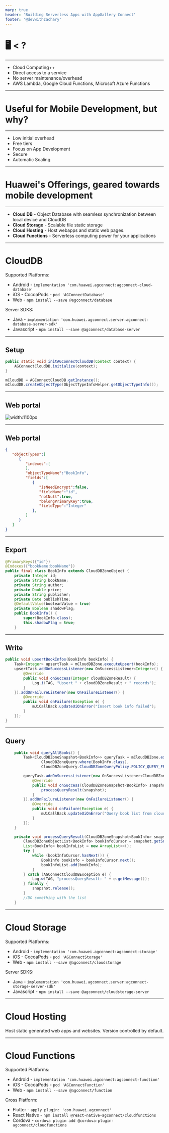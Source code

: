 ```yaml
---
marp: true
header: 'Building Serverless Apps with AppGallery Connect'
footer: '@devwithzachary'
---
```


<!-- class: invert -->

# <!--fit--> 🖥️ < ?

---

- Cloud Computing++
- Direct access to a service
- No server maintenance/overhead
- AWS Lambda, Google Cloud Functions, Microsoft Azure Functions

---

# Useful for Mobile Development, but why?

---

- Low initial overhead
- Free tiers
- Focus on App Development
- Secure
- Automatic Scaling

---

# Huawei's Offerings, geared towards mobile development

---

- **Cloud DB** - Object Database with seamless synchronization between local device and CloudDB
- **Cloud Storage** - Scalable file static storage
- **Cloud Hosting** - Host webapps and static web pages.
- **Cloud Functions** - Serverless computing power for your applications

---

# CloudDB

Supported Platforms:

- Android - ```implementation 'com.huawei.agconnect:agconnect-cloud-database'```
- iOS - CocoaPods - ```pod 'AGConnectDatabase'```
- Web - ```npm install --save @agconnect/database```

Server SDKS:

- Java - ```implementation 'com.huawei.agconnect.server:agconnect-database-server-sdk'```
- Javascript - ```npm install --save @agconnect/database-server```


---

## Setup

```java
public static void initAGConnectCloudDB(Context context) {
    AGConnectCloudDB.initialize(context);
}
```

```java
mCloudDB = AGConnectCloudDB.getInstance();
mCloudDB.createObjectType(ObjectTypeInfoHelper.getObjectTypeInfo());
```

---

## Web portal

![width:1100px](cloudb-config.png)

---

## Web portal

```json
{
   "objectTypes":[
      {
         "indexes":[
         ],
         "objectTypeName":"BookInfo",
         "fields":[
            {
               "isNeedEncrypt":false,
               "fieldName":"id",
               "notNull":true,
               "belongPrimaryKey":true,
               "fieldType":"Integer"
            },
         ]
      }
   ]
}
```

---
## Export

```java
@PrimaryKeys({"id"})
@Indexes({"bookName:bookName"})
public final class BookInfo extends CloudDBZoneObject {
    private Integer id;
    private String bookName;
    private String author;
    private Double price;
    private String publisher;
    private Date publishTime;
    @DefaultValue(booleanValue = true)
    private Boolean shadowFlag;
    public BookInfo() {
        super(BookInfo.class);
        this.shadowFlag = true;
    }
```
---

## Write

```java
public void upsertBookInfos(BookInfo bookInfo) {
    Task<Integer> upsertTask = mCloudDBZone.executeUpsert(bookInfo);
    upsertTask.addOnSuccessListener(new OnSuccessListener<Integer>() {
        @Override
        public void onSuccess(Integer cloudDBZoneResult) {
            Log.i(TAG, "Upsert " + cloudDBZoneResult + " records");
        }
    }).addOnFailureListener(new OnFailureListener() {
        @Override
        public void onFailure(Exception e) {
            mUiCallBack.updateUiOnError("Insert book info failed");
        }
    });
}
```

---

## Query

```java
    public void queryAllBooks() {
        Task<CloudDBZoneSnapshot<BookInfo>> queryTask = mCloudDBZone.executeQuery(
                CloudDBZoneQuery.where(BookInfo.class),
                CloudDBZoneQuery.CloudDBZoneQueryPolicy.POLICY_QUERY_FROM_CLOUD_ONLY);

        queryTask.addOnSuccessListener(new OnSuccessListener<CloudDBZoneSnapshot<BookInfo>>() {
            @Override
            public void onSuccess(CloudDBZoneSnapshot<BookInfo> snapshot) {
                processQueryResult(snapshot);
            }
        }).addOnFailureListener(new OnFailureListener() {
            @Override
            public void onFailure(Exception e) {
                mUiCallBack.updateUiOnError("Query book list from cloud failed");
            }
        });
    }

    private void processQueryResult(CloudDBZoneSnapshot<BookInfo> snapshot) {
        CloudDBZoneObjectList<BookInfo> bookInfoCursor = snapshot.getSnapshotObjects();
        List<BookInfo> bookInfoList = new ArrayList<>();
        try {
            while (bookInfoCursor.hasNext()) {
                BookInfo bookInfo = bookInfoCursor.next();
                bookInfoList.add(bookInfo);
            }
        } catch (AGConnectCloudDBException e) {
            Log.w(TAG, "processQueryResult: " + e.getMessage());
        } finally {
            snapshot.release();
        }
        //DO something with the list
    }

```

---

# Cloud Storage

Supported Platforms:

- Android - ```implementation 'com.huawei.agconnect:agconnect-storage'```
- iOS - CocoaPods - ```pod 'AGConnectStorage'```
- Web - ```npm install --save @agconnect/cloudstorage```

Server SDKS:

- Java - ```implementation 'com.huawei.agconnect.server:agconnect-storage-server-sdk'```
- Javascript - ```npm install --save @agconnect/cloudstorage-server```

---

# Cloud Hosting

Host static generated web apps and websites.
Version controlled by default.

---

# Cloud Functions

Supported Platforms:

- Android - ```implementation 'com.huawei.agconnect:agconnect-function'```
- iOS - CocoaPods - ```pod 'AGConnectFunction'```
- Web - ```npm install --save @agconnect/function```

Cross Platform:

- Flutter - ```apply plugin: 'com.huawei.agconnect'```
- React Native - ```npm install @react-native-agconnect/cloudfunctions```
- Cordova - ```cordova plugin add @cordova-plugin-agconnect/cloudfunctions```
